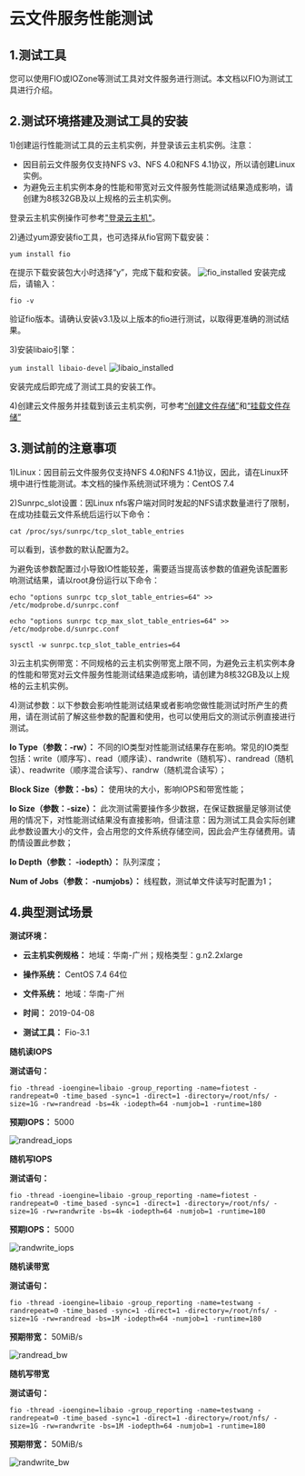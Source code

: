 # 云文件服务性能测试



## 1.测试工具

您可以使用FIO或IOZone等测试工具对文件服务进行测试。本文档以FIO为测试工具进行介绍。

 

## 2.测试环境搭建及测试工具的安装

1)创建运行性能测试工具的云主机实例，并登录该云主机实例。注意：

- 因目前云文件服务仅支持NFS v3、NFS 4.0和NFS 4.1协议，所以请创建Linux实例。
- 为避免云主机实例本身的性能和带宽对云文件服务性能测试结果造成影响，请创建为8核32GB及以上规格的云主机实例。

登录云主机实例操作可参考["登录云主机"](https://docs.jdcloud.com/cn/virtual-machines/connect-to-linux-instance)。

2)通过yum源安装fio工具，也可选择从fio官网下载安装：

`yum install fio`

在提示下载安装包大小时选择“y”，完成下载和安装。
![fio_installed](../../../../image/Cloud-File-Service/fio_installed.png)
安装完成后，请输入：

`fio -v`

验证fio版本。请确认安装v3.1及以上版本的fio进行测试，以取得更准确的测试结果。

3)安装libaio引擎：

`yum install libaio-devel`
![libaio_installed](../../../../image/Cloud-File-Service/libaio_installed.png)

安装完成后即完成了测试工具的安装工作。

4)创建云文件服务并挂载到该云主机实例，可参考[“创建文件存储”](https://docs.jdcloud.com/cn/cloud-file-service/creating-file-system)和[“挂载文件存储”](https://docs.jdcloud.com/cn/cloud-file-service/mount-file-system)

 

## 3.测试前的注意事项

1)Linux：因目前云文件服务仅支持NFS 4.0和NFS 4.1协议，因此，请在Linux环境中进行性能测试。本文档的操作系统测试环境为：CentOS 7.4

2)Sunrpc_slot设置：因Linux nfs客户端对同时发起的NFS请求数量进行了限制，在成功挂载云文件系统后运行以下命令：

`cat /proc/sys/sunrpc/tcp_slot_table_entries`

可以看到，该参数的默认配置为2。

为避免该参数配置过小导致IO性能较差，需要适当提高该参数的值避免该配置影响测试结果，请以root身份运行以下命令：

`echo "options sunrpc tcp_slot_table_entries=64" >> /etc/modprobe.d/sunrpc.conf`

`echo "options sunrpc tcp_max_slot_table_entries=64" >>  /etc/modprobe.d/sunrpc.conf`

`sysctl -w sunrpc.tcp_slot_table_entries=64`

3)云主机实例带宽：不同规格的云主机实例带宽上限不同，为避免云主机实例本身的性能和带宽对云文件服务性能测试结果造成影响，请创建为8核32GB及以上规格的云主机实例。

4)测试参数：以下参数会影响性能测试结果或者影响您做性能测试时所产生的费用，请在测试前了解这些参数的配置和使用，也可以使用后文的测试示例直接进行测试。

**Io Type（参数：-rw）：** 不同的IO类型对性能测试结果存在影响。常见的IO类型包括：write（顺序写）、read（顺序读）、randwrite（随机写）、randread（随机读）、readwrite（顺序混合读写）、randrw（随机混合读写）；

**Block Size（参数：-bs）：** 使用块的大小，影响IOPS和带宽性能；

**Io Size（参数：-size）：** 此次测试需要操作多少数据，在保证数据量足够测试使用的情况下，对性能测试结果没有直接影响，但请注意：因为测试工具会实际创建此参数设置大小的文件，会占用您的文件系统存储空间，因此会产生存储费用。请酌情设置此参数；

**Io Depth（参数： -iodepth）：** 队列深度；

**Num of Jobs（参数： -numjobs）：** 线程数，测试单文件读写时配置为1；


 

## 4.典型测试场景

**测试环境：**

- **云主机实例规格：** 地域：华南-广州；规格类型：g.n2.2xlarge
- **操作系统：** CentOS 7.4 64位

- **文件系统：** 地域：华南-广州

- **时间：** 2019-04-08

- **测试工具：** Fio-3.1




**随机读IOPS**

  **测试语句：**

`fio -thread -ioengine=libaio -group_reporting -name=fiotest -randrepeat=0 -time_based -sync=1 -direct=1 -directory=/root/nfs/ -size=1G -rw=randread -bs=4k -iodepth=64 -numjob=1 -runtime=180`

  **预期IOPS：** 5000

![randread_iops](../../../../image/Cloud-File-Service/randread_iops.png)



**随机写IOPS**

  **测试语句：**

`fio -thread -ioengine=libaio -group_reporting -name=fiotest -randrepeat=0 -time_based -sync=1 -direct=1 -directory=/root/nfs/ -size=1G -rw=randwrite -bs=4k -iodepth=64 -numjob=1 -runtime=180`

 **预期IOPS：** 5000

![randwrite_iops](../../../../image/Cloud-File-Service/randwrite_iops.png)



**随机读带宽**

  **测试语句：**

`fio -thread -ioengine=libaio -group_reporting -name=testwang -randrepeat=0 -time_based -sync=1 -direct=1 -directory=/root/nfs/ -size=1G -rw=randread -bs=1M -iodepth=64 -numjob=1 -runtime=180`

  **预期带宽：** 50MiB/s

![randread_bw](../../../../image/Cloud-File-Service/randread_bw.png)



**随机写带宽**

  **测试语句：**

`fio -thread -ioengine=libaio -group_reporting -name=testwang -randrepeat=0 -time_based -sync=1 -direct=1 -directory=/root/nfs/ -size=1G -rw=randwrite -bs=1M -iodepth=64 -numjob=1 -runtime=180`

  **预期带宽：** 50MiB/s

![randwrite_bw](../../../../image/Cloud-File-Service/randwrite_bw.png)
